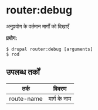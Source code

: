 # router:debug
अनुप्रयोग के वर्तमान मार्गों को दिखाएँ

**प्रयोग:**
```
$ drupal router:debug [arguments] 
$ rod  
```

## उपलब्ध तर्कों
तर्क | विवरण
---------|-------------
route-name | मार्ग के नाम
